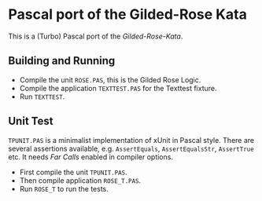 # Pascal port of the Gilded-Rose Kata

This is a (Turbo) Pascal port of the _Gilded-Rose-Kata_.

## Building and Running

- Compile the unit `ROSE.PAS`, this is the Gilded Rose Logic.
- Compile the application `TEXTTEST.PAS` for the Texttest fixture.
- Run `TEXTTEST`.

## Unit Test

`TPUNIT.PAS` is a minimalist implementation of xUnit in Pascal style.
There are several assertions available, e.g. `AssertEquals`, `AssertEqualsStr`, `AssertTrue` etc.
It needs _Far Calls_ enabled in compiler options.

- First compile the unit `TPUNIT.PAS`.
- Then compile application `ROSE_T.PAS`.
- Run `ROSE_T` to run the tests.

